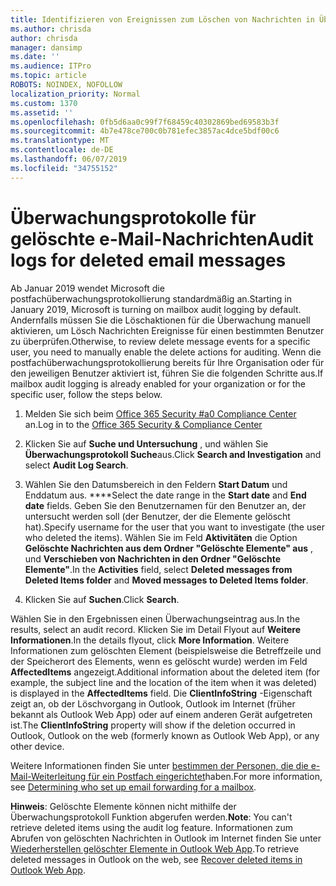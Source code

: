 ```yaml
---
title: Identifizieren von Ereignissen zum Löschen von Nachrichten in Überwachungsprotokollen
ms.author: chrisda
author: chrisda
manager: dansimp
ms.date: ''
ms.audience: ITPro
ms.topic: article
ROBOTS: NOINDEX, NOFOLLOW
localization_priority: Normal
ms.custom: 1370
ms.assetid: ''
ms.openlocfilehash: 0fb5d6aa0c99f7f68459c40302869bed69583b3f
ms.sourcegitcommit: 4b7e478ce700c0b781efec3857ac4dce5bdf00c6
ms.translationtype: MT
ms.contentlocale: de-DE
ms.lasthandoff: 06/07/2019
ms.locfileid: "34755152"
---
```

# <a name="audit-logs-for-deleted-email-messages"></a><span data-ttu-id="9ea4f-102">Überwachungsprotokolle für gelöschte e-Mail-Nachrichten</span><span class="sxs-lookup"><span data-stu-id="9ea4f-102">Audit logs for deleted email messages</span></span>

<span data-ttu-id="9ea4f-103">Ab Januar 2019 wendet Microsoft die postfachüberwachungsprotokollierung standardmäßig an.</span><span class="sxs-lookup"><span data-stu-id="9ea4f-103">Starting in January 2019, Microsoft is turning on mailbox audit logging by default.</span></span> <span data-ttu-id="9ea4f-104">Andernfalls müssen Sie die Löschaktionen für die Überwachung manuell aktivieren, um Lösch Nachrichten Ereignisse für einen bestimmten Benutzer zu überprüfen.</span><span class="sxs-lookup"><span data-stu-id="9ea4f-104">Otherwise, to review delete message events for a specific user, you need to manually enable the delete actions for auditing.</span></span> <span data-ttu-id="9ea4f-105">Wenn die postfachüberwachungsprotokollierung bereits für Ihre Organisation oder für den jeweiligen Benutzer aktiviert ist, führen Sie die folgenden Schritte aus.</span><span class="sxs-lookup"><span data-stu-id="9ea4f-105">If mailbox audit logging is already enabled for your organization or for the specific user, follow the steps below.</span></span>

1. <span data-ttu-id="9ea4f-106">Melden Sie sich beim [Office 365 Security #a0 Compliance Center](https://protection.office.com/) an.</span><span class="sxs-lookup"><span data-stu-id="9ea4f-106">Log in to the [Office 365 Security & Compliance Center](https://protection.office.com/)</span></span>

2. <span data-ttu-id="9ea4f-107">Klicken Sie auf **Suche und Untersuchung** , und wählen Sie **Überwachungsprotokoll Suche**aus.</span><span class="sxs-lookup"><span data-stu-id="9ea4f-107">Click **Search and Investigation** and select **Audit Log Search**.</span></span>

3. <span data-ttu-id="9ea4f-108">Wählen Sie den Datumsbereich in den Feldern **Start Datum** und Enddatum aus. \*\*\*\*</span><span class="sxs-lookup"><span data-stu-id="9ea4f-108">Select the date range in the **Start date** and **End date** fields.</span></span> <span data-ttu-id="9ea4f-109">Geben Sie den Benutzernamen für den Benutzer an, der untersucht werden soll (der Benutzer, der die Elemente gelöscht hat).</span><span class="sxs-lookup"><span data-stu-id="9ea4f-109">Specify username for the user that you want to investigate (the user who deleted the items).</span></span> <span data-ttu-id="9ea4f-110">Wählen Sie im Feld **Aktivitäten** die Option **Gelöschte Nachrichten aus dem Ordner "Gelöschte Elemente" aus** , und **Verschieben von Nachrichten in den Ordner "Gelöschte Elemente"**.</span><span class="sxs-lookup"><span data-stu-id="9ea4f-110">In the **Activities** field, select **Deleted messages from Deleted Items folder** and **Moved messages to Deleted Items folder**.</span></span>

4. <span data-ttu-id="9ea4f-111">Klicken Sie auf **Suchen**.</span><span class="sxs-lookup"><span data-stu-id="9ea4f-111">Click **Search**.</span></span>

<span data-ttu-id="9ea4f-112">Wählen Sie in den Ergebnissen einen Überwachungseintrag aus.</span><span class="sxs-lookup"><span data-stu-id="9ea4f-112">In the results, select an audit record.</span></span> <span data-ttu-id="9ea4f-113">Klicken Sie im Detail Flyout auf **Weitere Informationen**.</span><span class="sxs-lookup"><span data-stu-id="9ea4f-113">In the details flyout, click **More Information**.</span></span> <span data-ttu-id="9ea4f-114">Weitere Informationen zum gelöschten Element (beispielsweise die Betreffzeile und der Speicherort des Elements, wenn es gelöscht wurde) werden im Feld **AffectedItems** angezeigt.</span><span class="sxs-lookup"><span data-stu-id="9ea4f-114">Additional information about the deleted item (for example, the subject line and the location of the item when it was deleted) is displayed in the **AffectedItems** field.</span></span> <span data-ttu-id="9ea4f-115">Die **ClientInfoString** -Eigenschaft zeigt an, ob der Löschvorgang in Outlook, Outlook im Internet (früher bekannt als Outlook Web App) oder auf einem anderen Gerät aufgetreten ist.</span><span class="sxs-lookup"><span data-stu-id="9ea4f-115">The **ClientInfoString** property will show if the deletion occurred in Outlook, Outlook on the web (formerly known as Outlook Web App), or any other device.</span></span>

<span data-ttu-id="9ea4f-116">Weitere Informationen finden Sie unter [bestimmen der Personen, die die e-Mail-Weiterleitung für ein Postfach eingerichtet](https://docs.microsoft.com/office365/securitycompliance/auditing-troubleshooting-scenarios#determining-if-a-user-deleted-email-items)haben.</span><span class="sxs-lookup"><span data-stu-id="9ea4f-116">For more information, see [Determining who set up email forwarding for a mailbox](https://docs.microsoft.com/office365/securitycompliance/auditing-troubleshooting-scenarios#determining-if-a-user-deleted-email-items).</span></span>

<span data-ttu-id="9ea4f-117">**Hinweis**: Gelöschte Elemente können nicht mithilfe der Überwachungsprotokoll Funktion abgerufen werden.</span><span class="sxs-lookup"><span data-stu-id="9ea4f-117">**Note**: You can't retrieve deleted items using the audit log feature.</span></span> <span data-ttu-id="9ea4f-118">Informationen zum Abrufen von gelöschten Nachrichten in Outlook im Internet finden Sie unter [Wiederherstellen gelöschter Elemente in Outlook Web App](https://support.office.com/article/C3D8FC15-EEEF-4F1C-81DF-E27964B7EDD4).</span><span class="sxs-lookup"><span data-stu-id="9ea4f-118">To retrieve deleted messages in Outlook on the web, see [Recover deleted items in Outlook Web App](https://support.office.com/article/C3D8FC15-EEEF-4F1C-81DF-E27964B7EDD4).</span></span>
